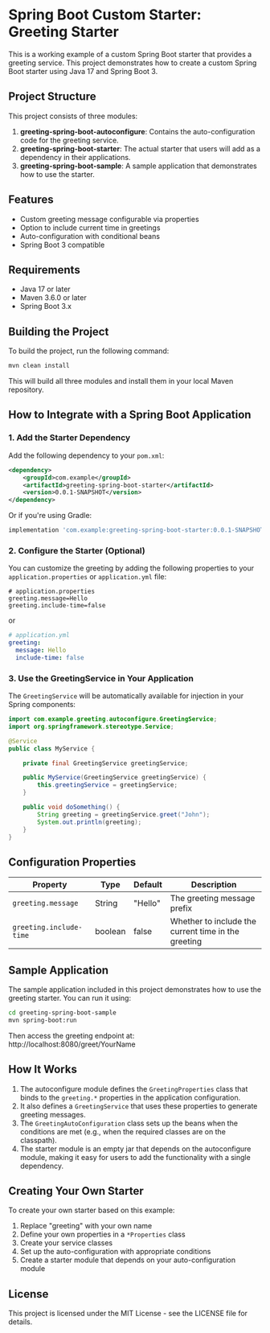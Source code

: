 # Spring Boot Custom Starter: Greeting Starter

This is a working example of a custom Spring Boot starter that provides a greeting service. This project demonstrates how to create a custom Spring Boot starter using Java 17 and Spring Boot 3.

## Project Structure

This project consists of three modules:

1. **greeting-spring-boot-autoconfigure**: Contains the auto-configuration code for the greeting service.
2. **greeting-spring-boot-starter**: The actual starter that users will add as a dependency in their applications.
3. **greeting-spring-boot-sample**: A sample application that demonstrates how to use the starter.

## Features

- Custom greeting message configurable via properties
- Option to include current time in greetings
- Auto-configuration with conditional beans
- Spring Boot 3 compatible

## Requirements

- Java 17 or later
- Maven 3.6.0 or later
- Spring Boot 3.x

## Building the Project

To build the project, run the following command:

```bash
mvn clean install
```

This will build all three modules and install them in your local Maven repository.

## How to Integrate with a Spring Boot Application

### 1. Add the Starter Dependency

Add the following dependency to your `pom.xml`:

```xml
<dependency>
    <groupId>com.example</groupId>
    <artifactId>greeting-spring-boot-starter</artifactId>
    <version>0.0.1-SNAPSHOT</version>
</dependency>
```

Or if you're using Gradle:

```gradle
implementation 'com.example:greeting-spring-boot-starter:0.0.1-SNAPSHOT'
```

### 2. Configure the Starter (Optional)

You can customize the greeting by adding the following properties to your `application.properties` or `application.yml` file:

```properties
# application.properties
greeting.message=Hello
greeting.include-time=false
```

or

```yaml
# application.yml
greeting:
  message: Hello
  include-time: false
```

### 3. Use the GreetingService in Your Application

The `GreetingService` will be automatically available for injection in your Spring components:

```java
import com.example.greeting.autoconfigure.GreetingService;
import org.springframework.stereotype.Service;

@Service
public class MyService {

    private final GreetingService greetingService;

    public MyService(GreetingService greetingService) {
        this.greetingService = greetingService;
    }

    public void doSomething() {
        String greeting = greetingService.greet("John");
        System.out.println(greeting);
    }
}
```

## Configuration Properties

| Property | Type | Default | Description |
|----------|------|---------|-------------|
| `greeting.message` | String | "Hello" | The greeting message prefix |
| `greeting.include-time` | boolean | false | Whether to include the current time in the greeting |

## Sample Application

The sample application included in this project demonstrates how to use the greeting starter. You can run it using:

```bash
cd greeting-spring-boot-sample
mvn spring-boot:run
```

Then access the greeting endpoint at: http://localhost:8080/greet/YourName

## How It Works

1. The autoconfigure module defines the `GreetingProperties` class that binds to the `greeting.*` properties in the application configuration.
2. It also defines a `GreetingService` that uses these properties to generate greeting messages.
3. The `GreetingAutoConfiguration` class sets up the beans when the conditions are met (e.g., when the required classes are on the classpath).
4. The starter module is an empty jar that depends on the autoconfigure module, making it easy for users to add the functionality with a single dependency.

## Creating Your Own Starter

To create your own starter based on this example:

1. Replace "greeting" with your own name
2. Define your own properties in a `*Properties` class
3. Create your service classes
4. Set up the auto-configuration with appropriate conditions
5. Create a starter module that depends on your auto-configuration module

## License

This project is licensed under the MIT License - see the LICENSE file for details. 
